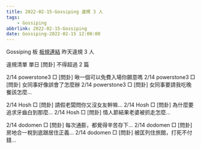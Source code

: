 ```yaml
---
title: 2022-02-15-Gossiping 違規 3 人
tags:
    - Gossiping
abbrlink: 2022-02-15-Gossiping
date: Gossiping-2022-02-15 12:00:00
---
```

Gossiping 板 [板規連結](https://www.ptt.cc/bbs/Gossiping/M.1637425085.A.07D.html)
昨天違規 3 人
<!-- more -->

違規清單
單日 [問卦] 不得超過 2 篇

2/14 powerstone3 □ [問卦] 啾一個可以免費入場你願意嗎
2/14 powerstone3 □ [問卦] 女同事好像誤會了怎麼辦
2/14 powerstone3 □ [問卦] 女同事要請我吃晚餐該怎麼…

2/14 Hosh □ [問卦] 請假老闆問你又沒女友幹嘛…
2/14 Hosh □ [問卦] 為什麼要追求牙齒白到那麼…
2/14 Hosh □ [問卦] 情人節結果老婆被抓走怎麼…

2/14 dodomen □ [問卦] 每次通膨，都覺得辛苦存下…
2/14 dodomen □ [問卦] 房地合一稅到底跟居住正義…
2/14 dodomen □ [問卦] 被匡列住旅館，打死不付錢…